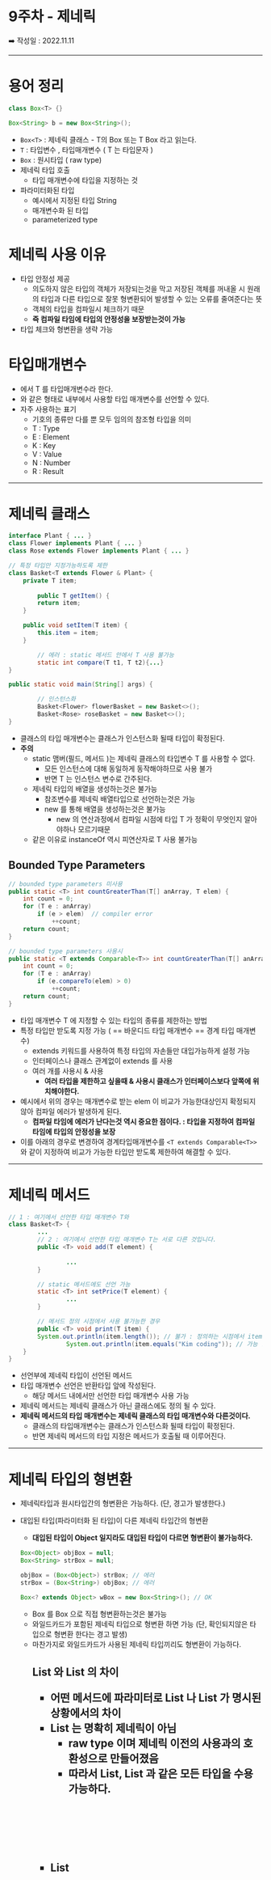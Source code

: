 # 9주차 - 제네릭

<aside>
➡️ 작성일 : 2022.11.11

</aside>

---

# 용어 정리

```java
class Box<T> {}

Box<String> b = new Box<String>();
```

- `Box<T>` : 제네릭 클래스 - T의 Box 또는 T Box 라고 읽는다.
- `T` : 타입변수 , 타입매개변수 ( T 는 타입문자 )
- `Box`  : 원시타입 ( raw type)
- 제네릭 타입 호출
    - 타입 매개변수에 타입을 지정하는 것
- 파라미터화된 타입
    - 예시에서 지정된 타입 String
    - 매개변수화 된 타입
    - parameterized type

# 제네릭 사용 이유

- 타입 안정성 제공
    - 의도하지 않은 타입의 객체가 저장되는것을 막고 
    저장된 객체를 꺼내올 시 
    원래의 타입과 다른 타입으로 잘못 형변환되어 발생할 수 있는 오류를 줄여준다는 뜻
    - 객체의 타입을 컴파일시 체크하기 때문
    - **즉 컴파일 타임에 타입의 안정성을 보장받는것이 가능**
- 타입 체크와 형변환을 생략 가능

# 타입매개변수

- <T> 에서 T 를 타입매개변수라 한다.
- <T> 와 같은 형태로 내부에서 사용할 타입 매개변수를 선언할 수 있다.
- 자주 사용하는 표기
    - 기호의 종류만 다를 뿐 모두 임의의 참조형 타입을 의미
    - T : Type
    - E : Element
    - K : Key
    - V : Value
    - N : Number
    - R : Result

---

# 제네릭 클래스

```java
interface Plant { ... }
class Flower implements Plant { ... }
class Rose extends Flower implements Plant { ... }

// 특정 타입만 지정가능하도록 제한 
class Basket<T extends Flower & Plant> {
    private T item;
	
		public T getItem() {
        return item;
    }

    public void setItem(T item) {
        this.item = item;
    }

		// 에러 : static 메서드 안에서 T 사용 불가능
		static int compare(T t1, T t2){...} 
}

public static void main(String[] args) {

		// 인스턴스화 
		Basket<Flower> flowerBasket = new Basket<>();
		Basket<Rose> roseBasket = new Basket<>();
}
```

- 클래스의 타입 매개변수는 클래스가 인스턴스화 될때 타입이 확정된다.
- **주의**
    - static 맴버(필드, 메서드 )는 제네릭 클래스의 타입변수 T 를 사용할 수 없다.
        - 모든 인스턴스에 대해 동일하게 동작해야하므로 사용 불가
        - 반면 T 는 인스턴스 변수로 간주된다.
    - 제네릭 타입의 배열을 생성하는것은 불가능
        - 참조변수를 제네릭 배열타입으로 선언하는것은 가능
        - new 를 통해 배열을 생성하는것은 불가능
            - new 의 연산과정에서 컴파일 시점에 타입 T 가 정확이 무엇인지 알아야하나 모르기때문
    - 같은 이유로 instanceOf 역시 피연산자로 T 사용 불가능

## ****Bounded Type Parameters****

```java
// bounded type parameters 미사용 
public static <T> int countGreaterThan(T[] anArray, T elem) {
    int count = 0;
    for (T e : anArray)
        if (e > elem)  // compiler error
            ++count;
    return count;
}

// bounded type parameters 사용시
public static <T extends Comparable<T>> int countGreaterThan(T[] anArray, T elem) {
    int count = 0;
    for (T e : anArray)
        if (e.compareTo(elem) > 0)
            ++count;
    return count;
}
```

- 타입 매개변수 T 에 지정할 수 있는 타입의 종류를 제한하는 방법
- 특정 타입만 받도록 지정 가능 ( == 바운디드 타입 매개변수 == 경계 타입 매개변수)
    - extends 키워드를 사용하여 특정 타입의 자손들만 대입가능하게 설정 가능
    - 인터페이스나 클래스 관계없이 extends 를 사용
    - 여러 개를 사용시 & 사용
        - **여러 타입을 제한하고 싶을때 & 사용시 클래스가 인터페이스보다 앞쪽에 위치해야한다.**
- 예시에서 위의 경우는 매개변수로 받는 elem 이 비교가 가능한대상인지 확정되지 않아 컴파일 에러가 발생하게 된다.
    - **컴파일 타임에 에러가 난다는것 역시 중요한 점이다. : 타입을 지정하여 컴파일 타임에 타입의 안정성을 보장**
- 이를 아래의 경우로 변경하여 경계타입매개변수를 `<T extends Comparable<T>>` 와 같이 지정하여 비교가 가능한 타입만 받도록 제한하여 해결할 수 있다.

---

# 제네릭 메서드

```java
// 1 : 여기에서 선언한 타입 매개변수 T와 
class Basket<T> {                        
		...
		// 2 : 여기에서 선언한 타입 매개변수 T는 서로 다른 것입니다.
		public <T> void add(T element) { 
	
				...
		}

		// static 메서드에도 선언 가능
		static <T> int setPrice(T element) {
				...
		}

		// 메서드 정의 시점에서 사용 불가능한 경우 
		public <T> void print(T item) {
        System.out.println(item.length()); // 불가 : 정의하는 시점에서 item이 String 인지 알 수 없으므로 
				System.out.println(item.equals("Kim coding")); // 가능 : Object 의 메서드는 활용 가능 
    }
}

```

- 선언부에 제네릭 타입이 선언된 메서드
- 타입 매개변수 선언은 반환타입 앞에 작성된다.
    - 해당 메서드 내에서만 선언한 타입 매개변수 사용 가능
- 제네릭 메서드는 제네릭 클래스가 아닌 클래스에도 정의 될 수 있다.
- **제네릭 메서드의 타입 매개변수는 제네릭 클래스의 타입 매개변수와 다른것이다.**
    - 클래스의 타입매개변수는 클래스가 인스턴스화 될때 타입이 확정된다.
    - 반면 제네릭 메서드의 타입 지정은 메서드가 호출될 때 이루어진다.

---

# 제네릭 타입의 형변환

- 제네릭타입과 원시타입간의 형변환은 가능하다. (단, 경고가 발생한다.)
- 대입된 타입(파라미터화 된 타입)이 다른 제네릭 타입간의 형변환
    - **대입된 타입이 Object 일지라도 대입된 타입이 다르면 형변환이 불가능하다.**
    
    ```java
    Box<Object> objBox = null;
    Box<String> strBox = null;
    
    objBox = (Box<Object>) strBox; // 에러
    strBox = (Box<String>) objBox; // 에러
    
    Box<? extends Object> wBox = new Box<String>(); // OK
    ```
    
    - Box<String> 를 Box<Object> 으로 직접 형변환하는것은 불가능
    - 와일드카드가 포함된 제네릭 타입으로 형변환 하면 가능 (단, 확인되지않은 타입으로 형변환 한다는 경고 발생)
    - 마찬가지로 와일드카드가 사용된 제네릭 타입끼리도 형변환이 가능하다.

## List 와 List<Object> 의 차이

- 어떤 메서드에 파라미터로 List 나 List<Object> 가 명시된 상황에서의 차이
- List 는 명확히 제네릭이 아님
    - raw type 이며 제네릭 이전의 사용과의 호환성으로 만들어졌음
    - 따라서 List<String>,  List<Boolean> 과 같은 모든 타입을 수용가능하다.
- List<Object>는 Object 타입을 허용한다는 의사를 컴파일러에게 명확히 전달하는 꼴
    - List<Object> 가 아니고는 수용이 불가능하다.

## **"List<String>은 List의 하위 타입이지만, 
List<Object>의 하위 타입은 아니다."**

- **List<String> 와 List<Object> 타입은 전혀 다른 파라미터화된 타입을 가지며
각각 하나의 독립된 타입이므로 서로를 관계가 없다.**
- 타입 매개변수가 일치하고 두 클래스가 상속관계에 있다면 상속이 가능하다.
    - Box<Integer> → SteelBox<Integer>

---

# 와일드카드

- 자바의 제네릭에서 와일드카드는 어떤 타입으로든 대체될 수 있는 타입파라미터를 의미
- 사용 형태
    - `<? extends T>`
        - 상한제한 (위로는 불가능, 아래로만 가능 )
        - 상위 타입 경계 와일드카드(Upper Bounded Wildcards)
        - T 와 T 를 상속받는 하위 클래스 타입만 타입 파라미터로 받을 수 있도록 지정
    - `<? super T>`
        - 하한제한 (위로만 가능 , 아래는 불가능 )
        - 하위 타입 경계 와일드카드(Lower Bounded Wildcards)
        - T 와 T의 상위 클래스만 타입 파라미터로 받도록 지정
    - `<?>`
        - 경계가 없는 와일드카드 (Unbounded Wildcards)
        - `<? extends Object>` 와 같다
        - 모든 클래스 타입을 타입 파라미터로 받을 수 있다는 의미
- **주의**
    - **제네릭 클래스와 달리 와일드카드에는 & 를 사용할 수 없다.**

## 와일드카드 활용 예시

```java
// 와일드 카드 사용 이전 코드 
// 과일박스를 넣으면 주스를 만들어 반환하는 Juicer
class Juicer {
		... 
		// 타입매개변수 대신 특정 타입을 지정해준 상황 
		static Juice makeJuice ( FruitBox<Fruit> box) {
				String temp = "";
				for (Fruit f : box.getList()) {
						temp += f + "";
				}
				return new Juice(temp);
		}
}
```

- 우선 Juicer는 제네릭 클래스가 아니다. 또한 makeJuice()는 static 메서드이다.
- FruitBox<Fruit> 로 고정시 FruitBox<Apple> 과 같은 다른 타입을 매개변수로 대입할 수 없다.
    - 타입이 맞지 않으므로
- 메서드 오버로딩을 통해 만들면 되지 않나 ?
    - 제네릭 타입이 다른것만으로는 오버로딩이 성립하지않는다
        - 제네릭 타입은 컴파일러가 컴파일 할때만 사용하고 제거해버린다.
- 이같은 상황에서 와일드 카드를 도입하여 사용한다.
    - 위의 예시에서 와일드 카드 도입시
        
        ```java
        static Juice makeJuice ( FruitBox<? extends Fruit> box) {
        ```
        
        - FruitBox< 모든 종류 Fruit 및 그 이하 클래스> 를 수용 가능하게된다.

> **제네릭**
> 
> 
> : 지금은 이 타입을 모르지만, 이 타입이 정해지면 그 타입 특성에 맞게 사용하겠다.
> 
> **와일드 카드**
> 
> : 지금도 이 타입을 모르고, 앞으로도 모를 것이다.
> 

---

# Type Erasure : 제네릭 타입의 제거

- 컴파일러는 제네릭 타입을 이용해서 소스 파일을 체크하고 필요한곳에 형변환을 넣어준 뒤 제네릭 타입을 제거한다.
- 제네릭 타입은 컴파일 타임에만 사용되며 컴파일 된 파일에는 제네릭 타입에 대한 정보가 없다.
- 제네릭이 도입되기 이전의 소스코드와의 호환성을 위해서 이러한 방식을 유지한다.
- 이러한 방식으로 인해 제네릭이 다른것만으로는 오버로딩이 불가능한 이유가 된다.

1. 제네릭 타입의 경계(bound)를 제거한다.
    - 제네릭 타입이 bounded type 을 사용한 경우 ( <T extends Fruit> 과 같은 경우) 라면 T는 Fruit 으로 치환된다.
    - <T> 의 경우 Object 로 치환된다.
    - 이후 class 선언에서 제네릭 선언이 제거된다.
2. 제네릭 타입을 제거한 후 타입이 일치하지 않으면 형변환을 추가한다. 
    
    ```java
    T get(int i) {
    		return list.get(i); // list 의 get() 은 Object 형을 반환
    }
    
    ----------------------------------
    
    Fruit get(int i) {
    		return (Fruit) list.get(i); 
    }
    ```
    
    - List의 get() 의 경우 Object 타입을 반환하므로 형변환이 필요하다.
    - 따라서 형변환을 추가해준다.
    - 와일드 카드 가 포함된 경우 역시 적절한 형변환과정을 추가한다.

---

- 참고
    - 남궁성 - 자바의 정석
    - [https://docs.oracle.com/javase/tutorial/java/generics/bounded.html](https://docs.oracle.com/javase/tutorial/java/generics/bounded.html)
    - [https://vvshinevv.tistory.com/54](https://vvshinevv.tistory.com/54)
    - [https://devfunny.tistory.com/563](https://devfunny.tistory.com/563)
    - [https://blog.hexabrain.net/379](https://blog.hexabrain.net/379)